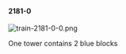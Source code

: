 #### 2181-0
![train-2181-0-0.png](https://github.com/lil-lab/nlvr/raw/master/nlvr/train/images/77/train-2181-0-0.png "train-2181-0-0.png")

One tower contains 2 blue blocks
